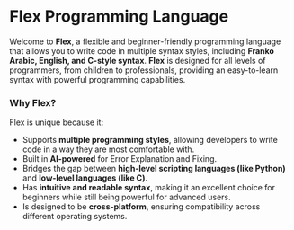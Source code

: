 # Flex Programming Language 

Welcome to **Flex**, a flexible and beginner-friendly programming language that allows you to write code in multiple syntax styles, including **Franko Arabic, English, and C-style syntax**. **Flex** is designed for all levels of programmers, from children to professionals, providing an easy-to-learn syntax with powerful programming capabilities.

### Why Flex?
Flex is unique because it:
- Supports **multiple programming styles**, allowing developers to write code in a way they are most comfortable with.
- Built in **AI-powered**  for Error Explanation and Fixing.  
- Bridges the gap between **high-level scripting languages (like Python)** and **low-level languages (like C)**.
- Has **intuitive and readable syntax**, making it an excellent choice for beginners while still being powerful for advanced users.
- Is designed to be **cross-platform**, ensuring compatibility across different operating systems.
